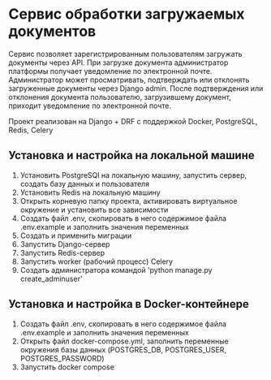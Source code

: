# Сервис обработки загружаемых документов  
Сервис позволяет зарегистрированным пользователям загружать документы через API. 
При загрузке документа администратор платформы получает уведомление по электронной почте.
Администратор может просматривать, подтверждать или отклонять загруженные документы через Django admin. 
После подтверждения или отклонения документа пользователю, загрузившему документ, приходит уведомление по электронной почте. 

Проект реализован на Django + DRF с поддержкой Docker, PostgreSQL, Redis, Celery

## Установка и настройка на локальной машине 
1. Установить PostgreSQl на локальную машину, запустить сервер, создать базу данных и пользователя 
2. Установить Redis на локальную машину 
3. Открыть корневую папку проекта, активировать виртуальное окружение и установить все зависимости
4. Создать файл .env, скопировать в него содержимое файла .env.example и заполнить значения переменных 
5. Создать и применить миграции 
6. Запустить Django-сервер 
7. Запустить Redis-сервер 
8. Запустить worker (рабочий процесс) Celery
9. Создать администратора командой 'python manage.py create_adminuser'

## Установка и настройка в Docker-контейнере 
1. Создать файл .env, скопировать в него содержимое файла .env.example и заполнить значения переменных 
2. Открыть файл docker-compose.yml, заполнить переменные окружения базы данных (POSTGRES_DB, POSTGRES_USER, POSTGRES_PASSWORD)
3. Запустить docker compose

